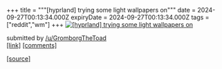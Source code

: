 +++
title = """[hyprland] trying some light wallpapers on"""
date = 2024-09-27T00:13:34.000Z
expiryDate = 2024-09-27T00:13:34.000Z
tags = ["reddit","wm"]
+++
[![[hyprland] trying some light wallpapers on](https://a.thumbs.redditmedia.com/RbZdFgbEIGDY4mkVNjZOmkvNQ6PHdTzsn6BuS5VkX44.jpg "[hyprland] trying some light wallpapers on")](https://www.reddit.com/r/unixporn/comments/1fqb049/hyprland_trying_some_light_wallpapers_on/)

submitted by [/u/GromborgTheToad](https://www.reddit.com/user/GromborgTheToad)  
[\[link\]](https://www.reddit.com/gallery/1fqb049) [\[comments\]](https://www.reddit.com/r/unixporn/comments/1fqb049/hyprland_trying_some_light_wallpapers_on/)

[[source]](https://www.reddit.com/r/unixporn/comments/1fqb049/hyprland_trying_some_light_wallpapers_on/)
